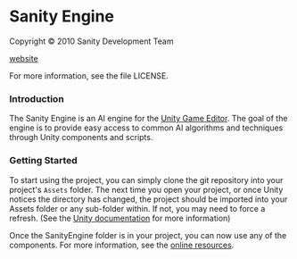 Sanity Engine
==========

Copyright &copy; 2010 Sanity Development Team

[website][3]

For more information, see the file LICENSE.

### Introduction

The Sanity Engine is an AI engine for the [Unity Game Editor][1]. The goal of the engine is to provide easy access to common AI algorithms and techniques through Unity components and scripts.

### Getting Started

To start using the project, you can simply clone the git repository into your project's `Assets` folder. The next time you open your project, or once Unity notices the directory has changed, the project should be imported into your Assets folder or any sub-folder within. If not, you may need to force a refresh. (See the [Unity documentation][2] for more information)

Once the SanityEngine folder is in your project, you can now use any of the components. For more information, see the [online resources][3].

[1]: http://www.unity3d.com/    "Unity Game Editor"
[2]: http://www.unity3d.com/support/documentation/	"Unity Documentation"
[3]: http://www.tosos.com/sanityengine/     "Sanity Engine Online Resources"

